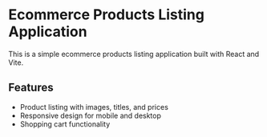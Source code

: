 # Ecommerce Products Listing Application
This is a simple ecommerce products listing application built with React and Vite.

## Features
- Product listing with images, titles, and prices
- Responsive design for mobile and desktop
- Shopping cart functionality

